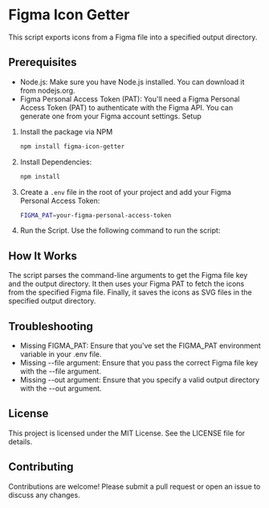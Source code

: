 # Figma Icon Getter

This script exports icons from a Figma file into a specified output directory.

## Prerequisites
- Node.js: Make sure you have Node.js installed. You can download it from nodejs.org.
- Figma Personal Access Token (PAT): You'll need a Figma Personal Access Token (PAT) to authenticate with the Figma API. You can generate one from your Figma account settings.
Setup

1. Install the package via NPM

   ```bash
   npm install figma-icon-getter
   ```

2. Install Dependencies:

   ```bash
   npm install
   ```

3. Create a `.env` file in the root of your project and add your Figma Personal Access Token:

   ```bash
   FIGMA_PAT=your-figma-personal-access-token
   ```

4. Run the Script. Use the following command to run the script:


## How It Works
The script parses the command-line arguments to get the Figma file key and the output directory.
It then uses your Figma PAT to fetch the icons from the specified Figma file.
Finally, it saves the icons as SVG files in the specified output directory.

## Troubleshooting
- Missing FIGMA_PAT: Ensure that you've set the FIGMA_PAT environment variable in your .env file.
- Missing --file argument: Ensure that you pass the correct Figma file key with the --file argument.
- Missing --out argument: Ensure that you specify a valid output directory with the --out argument.

## License
This project is licensed under the MIT License. See the LICENSE file for details.

## Contributing
Contributions are welcome! Please submit a pull request or open an issue to discuss any changes.

